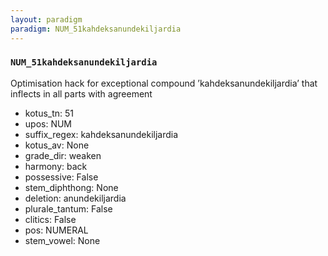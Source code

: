 ```yaml
---
layout: paradigm
paradigm: NUM_51kahdeksanundekiljardia
---
```

### ` NUM_51kahdeksanundekiljardia `

Optimisation hack for exceptional compound ’kahdeksanundekiljardia’ that inflects in all parts with agreement
* kotus_tn: 51
* upos: NUM
* suffix_regex: kahdeksanundekiljardia
* kotus_av: None
* grade_dir: weaken
* harmony: back
* possessive: False
* stem_diphthong: None
* deletion: anundekiljardia
* plurale_tantum: False
* clitics: False
* pos: NUMERAL
* stem_vowel: None
